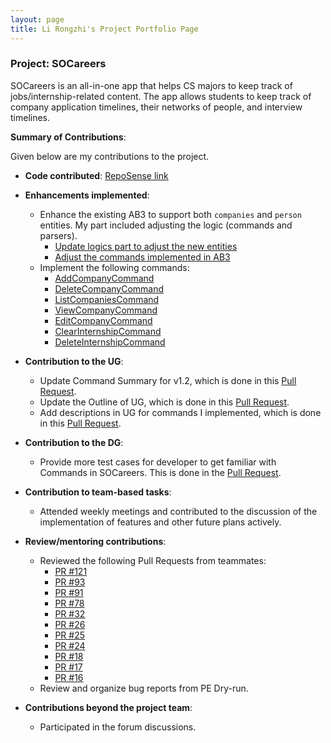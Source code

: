 ```yaml
---
layout: page
title: Li Rongzhi's Project Portfolio Page
---
```


### Project: SOCareers

SOCareers is an all-in-one app that helps CS majors to keep track of jobs/internship-related content.
The app allows students to keep track of company application timelines, their networks of people, and interview timelines.

**Summary of Contributions**:

Given below are my contributions to the project.

* **Code contributed**: [RepoSense link](https://nus-cs2103-ay2324s1.github.io/tp-dashboard/?search=li-rongzhi&breakdown=false&sort=groupTitle%20dsc&sortWithin=title&since=2023-09-22&timeframe=commit&mergegroup=&groupSelect=groupByRepos)

* **Enhancements implemented**:
    * Enhance the existing AB3 to support both `companies` and `person` entities. My part included adjusting the logic (commands and parsers).
      * [Update logics part to adjust the new entities](https://github.com/AY2324S1-CS2103T-T10-4/tp/pull/94)
      * [Adjust the commands implemented in AB3](https://github.com/AY2324S1-CS2103T-T10-4/tp/pull/80/files)
    * Implement the following commands:
      * [AddCompanyCommand](https://github.com/AY2324S1-CS2103T-T10-4/tp/pull/94)
      * [DeleteCompanyCommand](https://github.com/AY2324S1-CS2103T-T10-4/tp/pull/94)
      * [ListCompaniesCommand](https://github.com/AY2324S1-CS2103T-T10-4/tp/pull/94)
      * [ViewCompanyCommand](https://github.com/AY2324S1-CS2103T-T10-4/tp/pull/94)
      * [EditCompanyCommand](https://github.com/AY2324S1-CS2103T-T10-4/tp/pull/105)
      * [ClearInternshipCommand](https://github.com/AY2324S1-CS2103T-T10-4/tp/pull/129)
      * [DeleteInternshipCommand](https://github.com/AY2324S1-CS2103T-T10-4/tp/pull/134)
* **Contribution to the UG**:
    * Update Command Summary for v1.2, which is done in this [Pull Request](https://github.com/AY2324S1-CS2103T-T10-4/tp/pull/29).
    * Update the Outline of UG, which is done in this [Pull Request](https://github.com/AY2324S1-CS2103T-T10-4/tp/pull/29).
    * Add descriptions in UG for commands I implemented, which is done in this [Pull Request](https://github.com/AY2324S1-CS2103T-T10-4/tp/pull/118).
* **Contribution to the DG**:
    * Provide more test cases for developer to get familiar with Commands in SOCareers. This is done in the [Pull Request](https://github.com/AY2324S1-CS2103T-T10-4/tp/pull/118). 

* **Contribution to team-based tasks**:
    * Attended weekly meetings and contributed to the discussion of the implementation of features and other future plans actively.

* **Review/mentoring contributions**:
  * Reviewed the following Pull Requests from teammates:
    * [PR #121](https://github.com/AY2324S1-CS2103T-T10-4/tp/pull/121)
    * [PR #93](https://github.com/AY2324S1-CS2103T-T10-4/tp/pull/93)
    * [PR #91](https://github.com/AY2324S1-CS2103T-T10-4/tp/pull/91)
    * [PR #78](https://github.com/AY2324S1-CS2103T-T10-4/tp/pull/78)
    * [PR #32](https://github.com/AY2324S1-CS2103T-T10-4/tp/pull/32)
    * [PR #26](https://github.com/AY2324S1-CS2103T-T10-4/tp/pull/26)
    * [PR #25](https://github.com/AY2324S1-CS2103T-T10-4/tp/pull/25)
    * [PR #24](https://github.com/AY2324S1-CS2103T-T10-4/tp/pull/24)
    * [PR #18](https://github.com/AY2324S1-CS2103T-T10-4/tp/pull/18)
    * [PR #17](https://github.com/AY2324S1-CS2103T-T10-4/tp/pull/17)
    * [PR #16](https://github.com/AY2324S1-CS2103T-T10-4/tp/pull/16)
  * Review and organize bug reports from PE Dry-run.
* **Contributions beyond the project team**:
    * Participated in the forum discussions.

